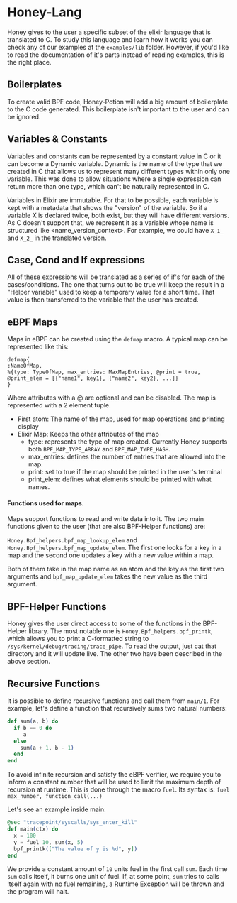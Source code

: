 # Honey-Lang
Honey gives to the user a specific subset of the elixir language that is translated to C. To study this language and learn how it works you can check any of our examples at the `examples/lib` folder. However, if you'd like to read the documentation of it's parts instead of reading examples, this is the right place.

## Boilerplates
To create valid BPF code, Honey-Potion will add a big amount of boilerplate to the C code generated. This boilerplate isn't important to the user and can be ignored.

## Variables & Constants
Variables and constants can be represented by a constant value in C or it can become a Dynamic variable. Dynamic is the name of the type that we created in C that allows us to represent many different types within only one variable. This was done to allow situations where a single expression can return more than one type, which can't be naturally represented in C.

Variables in Elixir are immutable. For that to be possible, each variable is kept with a metadata that shows the "version" of the variable. So if a variable X is declared twice, both exist, but they will have different versions. As C doesn't support that, we represent it as a variable whose name is structured like \<name\_version\_context\>. For example, we could have `X_1_` and `X_2_` in the translated version.

## Case, Cond and If expressions
All of these expressions will be translated as a series of if's for each of the cases/conditions. The one that turns out to be true will keep the result in a "Helper variable" used to keep a temporary value for a short time. That value is then transferred to the variable that the user has created.

## eBPF Maps
Maps in eBPF can be created using the `defmap` macro. A typical map can be represented like this:

```
defmap{
:NameOfMap,
%{type: TypeOfMap, max_entries: MaxMapEntries, @print = true, @print_elem = [{"name1", key1}, {"name2", key2}, ...]}
}
```

Where attributes with a @ are optional and can be disabled. The map is represented with a 2 element tuple. 
- First atom: The name of the map, used for map operations and printing display
- Elixir Map: Keeps the other attributes of the map
  - type: represents the type of map created. Currently Honey supports both `BPF_MAP_TYPE_ARRAY` and `BPF_MAP_TYPE_HASH`.
  - max\_entries: defines the number of entries that are allowed into the map.
  - print: set to true if the map should be printed in the user's terminal
  - print\_elem: defines what elements should be printed with what names.

#### Functions used for maps.
Maps support functions to read and write data into it. The two main functions given to the user (that are also BPF-Helper functions) are:

`Honey.Bpf_helpers.bpf_map_lookup_elem` and `Honey.Bpf_helpers.bpf_map_update_elem`. The first one looks for a key in a map and the second one updates a key with a new value within a map.

Both of them take in the map name as an atom and the key as the first two arguments and `bpf_map_update_elem` takes the new value as the third argument.

## BPF-Helper Functions
Honey gives the user direct access to some of the functions in the BPF-Helper library. The most notable one is `Honey.Bpf_helpers.bpf_printk`, which allows you to print a C-formatted string to `/sys/kernel/debug/tracing/trace_pipe`. To read the output, just cat that directory and it will update live. The other two have been described in the above section.

## Recursive Functions
It is possible to define recursive functions and call them from `main/1`. For example, let's define a function that recursively sums two natural numbers:
```elixir
def sum(a, b) do
  if b == 0 do
     a
  else
    sum(a + 1, b - 1)
  end
end
```

To avoid infinite recursion and satisfy the eBPF verifier, we require you to inform a constant number that will be used to limit the maximum depth of recursion at runtime. This is done through the macro `fuel`. Its syntax is:
`fuel max_number, function_call(...)`

Let's see an example inside main:
```elixir
@sec "tracepoint/syscalls/sys_enter_kill"
def main(ctx) do
  x = 100
  y = fuel 10, sum(x, 5)
  bpf_printk(["The value of y is %d", y])
end
```
We provide a constant amount of `10` units fuel in the first call `sum`. Each time `sum` calls itself, it burns one unit of fuel. If, at some point, `sum` tries to calls itself again with no fuel remaining, a Runtime Exception will be thrown and the program will halt.

